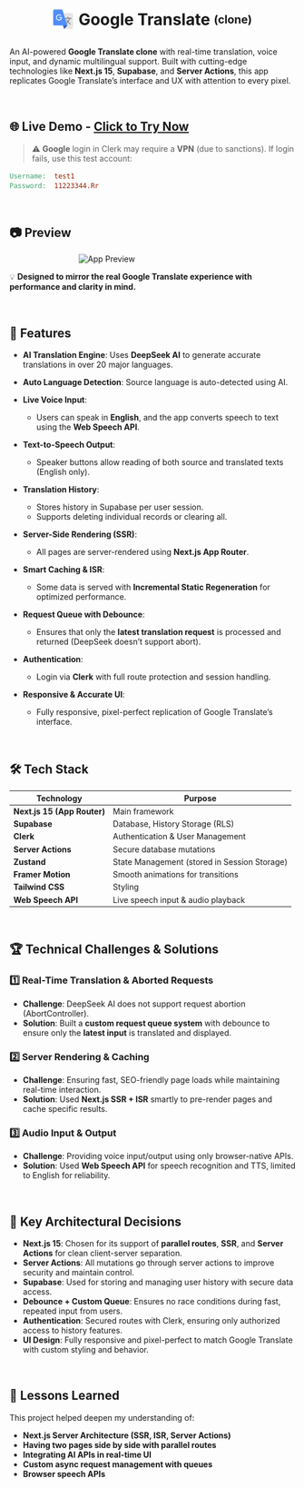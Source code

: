 <div style="display: flex; align-items: center; justify-content: center;">
  <h1 style="margin: 0; display: flex; align-items: center;">
    <img src="public/trIcon.png" alt="logo" style="width: 35px; height: 35px; border-radius: 3px; margin-right: 10px;" />
    Google Translate&nbsp;<small style="font-size: 0.7em;">(clone)</small>
  </h1>
</div>

<br>

An AI-powered **Google Translate clone** with real-time translation, voice input, and dynamic multilingual support. Built with cutting-edge technologies like **Next.js 15**, **Supabase**, and **Server Actions**, this app replicates Google Translate’s interface and UX with attention to every pixel.

<br>

## 🌐 Live Demo - [**Click to Try Now**](https://ggl-translate-clone.vercel.app/)

> ⚠️ **Google** login in Clerk may require a **VPN** (due to sanctions).
> If login fails, use this test account:

```makefile
Username:  test1
Password:  11223344.Rr
```

<br>

## 📷 Preview

<div style="display: flex; align-items: center; justify-content: center;">
<img src="https://github.com/your-username/translate-clone/blob/main/public/screenshots/preview.gif" width="260" alt="App Preview">
</div>

💡 **Designed to mirror the real Google Translate experience with performance and clarity in mind.**

<br>

## 🚀 Features

- **AI Translation Engine**: Uses **DeepSeek AI** to generate accurate translations in over 20 major languages.
- **Auto Language Detection**: Source language is auto-detected using AI.
- **Live Voice Input**:

  - Users can speak in **English**, and the app converts speech to text using the **Web Speech API**.

- **Text-to-Speech Output**:

  - Speaker buttons allow reading of both source and translated texts (English only).

- **Translation History**:

  - Stores history in Supabase per user session.
  - Supports deleting individual records or clearing all.

- **Server-Side Rendering (SSR)**:

  - All pages are server-rendered using **Next.js App Router**.

- **Smart Caching & ISR**:

  - Some data is served with **Incremental Static Regeneration** for optimized performance.

- **Request Queue with Debounce**:

  - Ensures that only the **latest translation request** is processed and returned (DeepSeek doesn’t support abort).

- **Authentication**:

  - Login via **Clerk** with full route protection and session handling.

- **Responsive & Accurate UI**:

  - Fully responsive, pixel-perfect replication of Google Translate’s interface.

<br>

## 🛠️ Tech Stack

| Technology                  | Purpose                                      |
| --------------------------- | -------------------------------------------- |
| **Next.js 15 (App Router)** | Main framework                               |
| **Supabase**                | Database, History Storage (RLS)              |
| **Clerk**                   | Authentication & User Management             |
| **Server Actions**          | Secure database mutations                    |
| **Zustand**                 | State Management (stored in Session Storage) |
| **Framer Motion**           | Smooth animations for transitions            |
| **Tailwind CSS**            | Styling                                      |
| **Web Speech API**          | Live speech input & audio playback           |

<br>

## 🏆 Technical Challenges & Solutions

### **1️⃣ Real-Time Translation & Aborted Requests**

- **Challenge**: DeepSeek AI does not support request abortion (AbortController).
- **Solution**: Built a **custom request queue system** with debounce to ensure only the **latest input** is translated and displayed.

### **2️⃣ Server Rendering & Caching**

- **Challenge**: Ensuring fast, SEO-friendly page loads while maintaining real-time interaction.
- **Solution**: Used **Next.js SSR + ISR** smartly to pre-render pages and cache specific results.

### **3️⃣ Audio Input & Output**

- **Challenge**: Providing voice input/output using only browser-native APIs.
- **Solution**: Used **Web Speech API** for speech recognition and TTS, limited to English for reliability.

<br>

## 🌟 Key Architectural Decisions

- **Next.js 15**: Chosen for its support of **parallel routes**, **SSR**, and **Server Actions** for clean client-server separation.
- **Server Actions**: All mutations go through server actions to improve security and maintain control.
- **Supabase**: Used for storing and managing user history with secure data access.
- **Debounce + Custom Queue**: Ensures no race conditions during fast, repeated input from users.
- **Authentication**: Secured routes with Clerk, ensuring only authorized access to history features.
- **UI Design**: Fully responsive and pixel-perfect to match Google Translate with custom styling and behavior.

<br>

## 📌 Lessons Learned

This project helped deepen my understanding of:

- **Next.js Server Architecture (SSR, ISR, Server Actions)**
- **Having two pages side by side with parallel routes**
- **Integrating AI APIs in real-time UI**
- **Custom async request management with queues**
- **Browser speech APIs**

<br>
